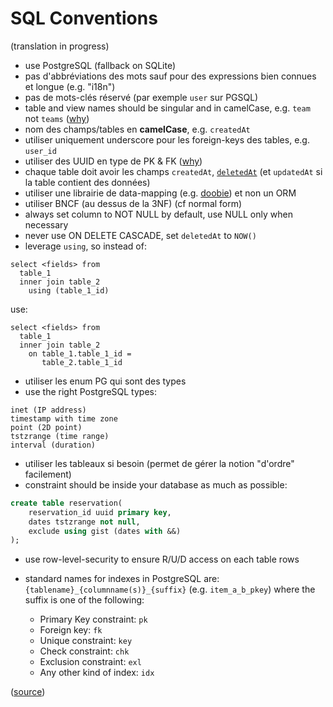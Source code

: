 # SQL Conventions

(translation in progress)

* use PostgreSQL (fallback on SQLite)
* pas d'abbréviations des mots sauf pour des expressions bien connues et longue (e.g. "i18n")
* pas de mots-clés réservé (par exemple `user` sur PGSQL)
* table and view names should be singular and in camelCase, e.g. `team` not `teams` ([why](https://launchbylunch.com/posts/2014/Feb/16/sql-naming-conventions/#singular-relations))
* nom des champs/tables en **camelCase**, e.g. `createdAt`
* utiliser uniquement underscore pour les foreign-keys des tables, e.g. `user_id`
* utiliser des UUID en type de  PK & FK ([why](https://www.clever-cloud.com/blog/engineering/2015/05/20/why-auto-increment-is-a-terrible-idea/))
* chaque table doit avoir les champs `createdAt`, [`deletedAt`](http://stackoverflow.com/questions/8289100/create-unique-constraint-with-null-columns/8289253#8289253) (et `updatedAt` si la table contient des données)
* utiliser une librairie de data-mapping (e.g. [doobie](https://github.com/tpolecat/doobie)) et non un ORM
* utiliser BNCF (au dessus de la 3NF) (cf normal form)
* always set column to NOT NULL by default, use NULL only when necessary
* never use ON DELETE CASCADE, set `deletedAt` to `NOW()`
* leverage `using`, so instead of:
```
select <fields> from
  table_1
  inner join table_2
    using (table_1_id)
```

use:

```
select <fields> from
  table_1
  inner join table_2
    on table_1.table_1_id =
       table_2.table_1_id
```

* utiliser les enum PG qui sont des types
* use the right PostgreSQL types:

```
inet (IP address)
timestamp with time zone
point (2D point)
tstzrange (time range)
interval (duration)
```

* utiliser les tableaux si besoin (permet de gérer la notion "d'ordre" facilement)
* constraint should be inside your database as much as possible:

```sql
create table reservation(
    reservation_id uuid primary key,
    dates tstzrange not null,
    exclude using gist (dates with &&)
);
```

* use row-level-security to ensure R/U/D access on each table rows

* standard names for indexes in PostgreSQL are: `{tablename}_{columnname(s)}_{suffix}` (e.g. `item_a_b_pkey`) where the suffix is one of the following:
  * Primary Key constraint: `pk`
  * Foreign key: `fk`
  * Unique constraint: `key`
  * Check constraint: `chk`
  * Exclusion constraint: `exl`
  * Any other kind of index: `idx`

([source](http://stackoverflow.com/questions/4107915/postgresql-default-constraint-names/4108266#4108266))
